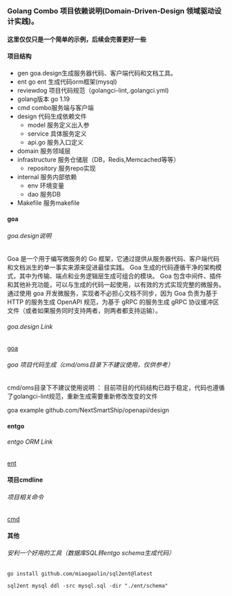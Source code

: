 ### Golang Combo 项目依赖说明(Domain-Driven-Design 领域驱动设计实践)。

#### 这里仅仅只是一个简单的示例，后续会完善更好一些

#### 项目结构
- gen            goa.design生成服务器代码、客户端代码和文档工具。 <br>
- ent            go ent 生成代码orm框架(mysql)  <br>
- reviewdog      项目代码规范（golangci-lint,.golangci.yml)  <br>
- golang版本      go 1.19   <br>
- cmd            combo服务端与客户端 <br>
- design         代码生成依赖文件 <br>
  - model        服务定义出入参 <br>
  - service      具体服务定义 <br>
  - api.go       服务入口定义 <br>
- domain         服务领域层 
- infrastructure 服务仓储层（DB，Redis,Memcached等等）
  -  repository  服务repo实现
- internal       服务内部依赖
  - env          环境变量
  - dao          服务DB
- Makefile       服务makefile

#### goa

###### goa.design说明

Goa 是一个用于编写微服务的 Go 框架，它通过提供从服务器代码、客户端代码和文档派生的单一事实来源来促进最佳实践。 Goa 生成的代码遵循干净的架构模式，其中为传输、端点和业务逻辑层生成可组合的模块。 Goa 包含中间件、插件和其他补充功能，可以与生成的代码一起使用，以有效的方式实现完整的微服务。 通过使用 goa 开发微服务，实现者不必担心文档不同步，因为 Goa 负责为基于 HTTP 的服务生成 OpenAPI 规范，为基于 gRPC 的服务生成 gRPC 协议缓冲区文件（或者如果服务同时支持两者，则两者都支持运输）。

###### goa.design Link

[goa](https://goa.design/)

###### goa 项目代码生成（cmd/oms目录下不建议使用，仅供参考）
cmd/oms目录下不建议使用说明 ： 目前项目的代码结构已趋于稳定，代码也遵循了golangci-lint规范，重新生成需要重新修改改变的文件

goa example github.com/NextSmartShip/openapi/design

#### entgo

###### entgo ORM Link

[ent](https://entgo.io/)

#### 项目cmdline

###### 项目相关命令

[cmd](Makefile)

#### 其他

###### 安利一个好用的工具（数据库SQL转entgo schema生成代码）
```shell
go install github.com/miaogaolin/sql2ent@latest

sql2ent mysql ddl -src mysql.sql -dir "./ent/schema"
```